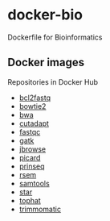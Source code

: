 docker-bio
==========

Dockerfile for Bioinformatics

Docker images
-------------

Repositories in Docker Hub

  - [bcl2fastq](https://hub.docker.com/r/dceoy/bcl2fastq/)
  - [bowtie2](https://hub.docker.com/r/dceoy/bowtie2/)
  - [bwa](https://hub.docker.com/r/dceoy/bwa/)
  - [cutadapt](https://hub.docker.com/r/dceoy/cutadapt/)
  - [fastqc](https://hub.docker.com/r/dceoy/fastqc/)
  - [gatk](https://hub.docker.com/r/dceoy/gatk/)
  - [jbrowse](https://hub.docker.com/r/jbrowse/gmod-jbrowse/)
  - [picard](https://hub.docker.com/r/dceoy/picard/)
  - [prinseq](https://hub.docker.com/r/dceoy/prinseq/)
  - [rsem](https://hub.docker.com/r/dceoy/rsem/)
  - [samtools](https://hub.docker.com/r/dceoy/samtools/)
  - [star](https://hub.docker.com/r/dceoy/star/)
  - [tophat](https://hub.docker.com/r/dceoy/tophat/)
  - [trimmomatic](https://hub.docker.com/r/dceoy/trimmomatic/)
